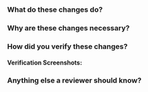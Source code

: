 
<!--

Please fill out this template when submitting an pull request.

All lines beginning with an ℹ symbol indicate information that's
important for you to provide to ensure your pull request is reviewed
as quickly and efficiently as possible.

-->

### What do these changes do?
<!-- ℹ Please provide a description of your changes here. -->

### Why are these changes necessary?
<!-- ℹ Please provide a concise description of why your changes are
necessary here. -->

### How did you verify these changes?
<!-- ℹ Please provide any relevant steps to verify or test your work. Make
this description clear enough so someone unfamiliar with your work could
verify for you. -->

#### Verification Screenshots:
<!-- ℹ If applicable, please provide screenshots here. -->

### Anything else a reviewer should know?
<!-- ℹ Please provide any additional notes for the reviewer here. -->
